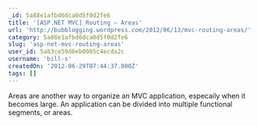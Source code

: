```yaml
---
_id: 5a88e1afbd6dca0d5f0d2fe6
title: '[ASP.NET MVC] Routing – Areas'
url: 'http://bubblogging.wordpress.com/2012/06/13/mvc-routing-areas/'
category: 5a88e1afbd6dca0d5f0d2fe6
slug: 'asp-net-mvc-routing-areas'
user_id: 5a83ce59d6eb0005c4ecda2c
username: 'bill-s'
createdOn: '2012-06-29T07:44:37.000Z'
tags: []
---
```


Areas are another way to organize an MVC application, especaily when it becomes large. An application can be divided into multiple functional segments, or  areas.
